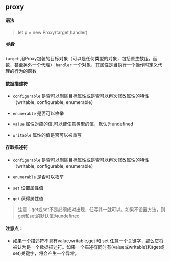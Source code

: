 ## proxy
 
#### 语法

> let p = new Proxy(target,handler)

##### 参数
``` target ``` 
用Proxy包装的目标对象（可以是任何类型的对象，包括原生数组，函数，甚至另外一个代理）
``` handler ``` 
一个对象，其属性是当执行一个操作时定义代理的行为的函数

#### 数据描述符
- ```configurable``` 是否可以删除目标属性或是否可以再次修改属性的特性（writable, configurable, enumerable）

- ```enumerable``` 是否可以枚举

- ```value``` 属性对应的值,可以使任意类型的值，默认为undefined

- ```writable``` 属性的值是否可以被重写

#### 存取描述符
- ```configurable``` 是否可以删除目标属性或是否可以再次修改属性的特性（writable, configurable, enumerable）

- ```enumerable``` 是否可以枚举

- ```set``` 设置属性值

- ```get``` 获得属性值
> 注意：get或set不是必须成对出现，任写其一就可以。如果不设置方法，则get和set的默认值为undefined

#### 注意点： 
- 如果一个描述符不具有value,writable,get 和 set 任意一个关键字，那么它将被认为是一个数据描述符。如果一个描述符同时有(value或writable)和(get或set)关键字，将会产生一个异常。

